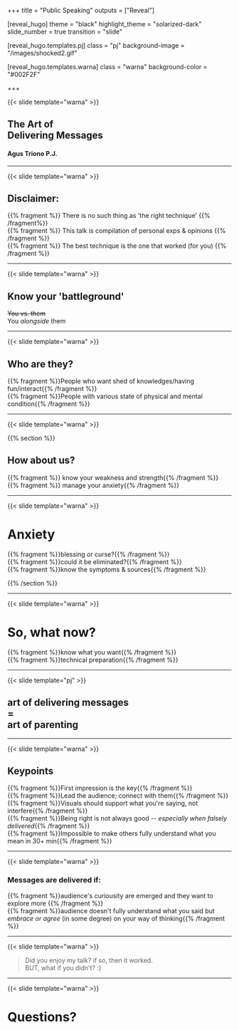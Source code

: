 +++
title = "Public Speaking"
outputs = ["Reveal"]

[reveal_hugo]
theme = "black"
highlight_theme = "solarized-dark"
slide_number = true
transition = "slide"

[reveal_hugo.templates.pj]
class = "pj"
background-image = "/images/shocked2.gif"

[reveal_hugo.templates.warna]
class = "warna"
background-color = "#002F2F"

+++

{{< slide template="warna" >}}
## The Art of <br> Delivering Messages
#### Agus Triono P.J.

---

{{< slide template="warna" >}}

## Disclaimer:

{{% fragment %}}  There is no such thing as 'the right technique' {{% /fragment%}} <br>
{{% fragment %}}  This talk is compilation of personal exps & opinions {{% /fragment %}} <br>
{{% fragment %}}  The best technique is the one that worked (for you) {{% /fragment %}}

---

{{< slide template="warna" >}}

## Know your 'battleground'
~~You vs. them~~ <br>
You  *alongside* them

---

{{< slide template="warna" >}}

## Who are they?

{{% fragment %}}People who want shed of knowledges/having fun/interact{{% /fragment %}} <br>
{{% fragment %}}People with various state of physical and mental condition{{% /fragment %}}

---

{{< slide template="warna" >}}

{{% section %}}

## How about us?

{{% fragment %}} know your weakness and strength{{% /fragment %}} <br>
{{% fragment %}} manage your anxiety{{% /fragment %}}

---

{{< slide template="warna" >}}

# Anxiety
{{% fragment %}}blessing or curse?{{% /fragment %}} <br>
{{% fragment %}}could it be eliminated?{{% /fragment %}} <br>
{{% fragment %}}know the symptoms & sources{{% /fragment %}}

{{% /section %}}

---

{{< slide template="warna" >}}
# So, what now?

{{% fragment %}}know what you want{{% /fragment %}} <br>
{{% fragment %}}technical preparation{{% /fragment %}}

---

{{< slide template="pj" >}}

## art of delivering messages <br> = <br> art of parenting

---

{{< slide template="warna" >}}

## Keypoints
{{% fragment %}}First impression is the key{{% /fragment %}} <br>
{{% fragment %}}Lead the audience; connect with them{{% /fragment %}} <br>
{{% fragment %}}Visuals should support what you're saying, not interfere{{% /fragment %}} <br>
{{% fragment %}}Being right is not always good -- *especially when falsely delivered*{{% /fragment %}} <br>
{{% fragment %}}Impossible to make others fully understand what you mean in 30+ min{{% /fragment %}} 

---

{{< slide template="warna" >}}

### Messages are delivered if:
{{% fragment %}}audience's curiousity are emerged and they want to explore more {{% /fragment %}}<br>
{{% fragment %}}audience doesn't fully understand what you said but *embrace or agree* (in some degree) on your way of thinking{{% /fragment %}}

---

{{< slide template="warna" >}}

> Did you enjoy my talk? if so, then it worked. <br>
BUT, what if you didn't? :)

---

{{< slide template="warna" >}}

# Questions?

